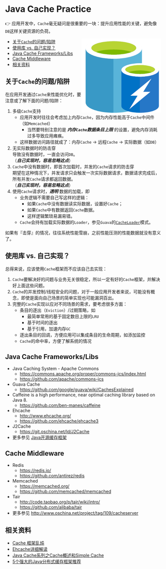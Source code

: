 # Java Cache Practice

:point_right: 应用开发中，`Cache`毫无疑问是很重要的一块：提升应用性能的关键，避免像`DB`这样关键资源的负荷。

<img src="cache.png" width="256" align="right" >

<!-- START doctoc generated TOC please keep comment here to allow auto update -->
<!-- DON'T EDIT THIS SECTION, INSTEAD RE-RUN doctoc TO UPDATE -->


- [关于`Cache`的问题/陷阱](#%E5%85%B3%E4%BA%8Ecache%E7%9A%84%E9%97%AE%E9%A2%98%E9%99%B7%E9%98%B1)
- [使用库 vs. 自己实现？](#%E4%BD%BF%E7%94%A8%E5%BA%93-vs-%E8%87%AA%E5%B7%B1%E5%AE%9E%E7%8E%B0)
- [Java Cache Frameworks/Libs](#java-cache-frameworkslibs)
- [Cache Middleware](#cache-middleware)
- [相关资料](#%E7%9B%B8%E5%85%B3%E8%B5%84%E6%96%99)

<!-- END doctoc generated TOC please keep comment here to allow auto update -->

## 关于`Cache`的问题/陷阱

在应用开发通过`Cache`来性能优化时，要注意或了解下面的问题/陷阱：

1. 多级`Cache`支持
    - 应用开发时往往会考虑加上内存`Cache`，因为内存性能高于`Cache`中间件（如`Memcached`）
        - 当然要特别注意的是 **_内存`Cache`数据条目上限_** 的设置，避免内存消耗过多导致应用瘫痪。
    - 这样数据访问路径就成了：内存`Cache` -> 远程`Cache` -> 实际数据（如`DB`）
1. 无实际数据时的防击穿  
    导致没有数据时，一直会访问`DB`。  
    （**_自己实现时，容易忽略这点_**）
1. `Cache`中没有数据时，即首次加载时，并发的`Cache`请求的防击穿  
    期望在这种情况下，并发请求只会触发一次实际数据请求，数据请求完成后，所有并发`Cache`请求都返回数据。  
    （**_自己实现时，容易忽略这点_**）
1. 使用`Cache`请求时，**_透明_** 数据的加载，即
    - 业务逻辑不需要自己写这样的逻辑：
        - 如果`Cache`中没有数据读实际数据，设置好`Cache`；
        - 如果`Cache`中有数据返回`Cache`数据。
        - 这样逻辑繁琐易漏易错。
    - `Cache`会持有加载实际数据的`Loader`，参见`Guava`的[`CacheLoader`](https://github.com/google/guava/wiki/CachesExplained)模式。

如果有『击穿』的情况，往往系统性能雪崩，之前性能压测的性能数据就没有意义了。

## 使用库 vs. 自己实现？

总得来说，应该使用`Cache`框架而不应该自己去实现：

1. `Cache`要解决好的问题与业务无关很稳定，所以一定有好的`Cache`框架，并解决好上面这些问题。
1. `Cache`的并发控制/线程安全的问题，对于一般应用开发者来说，可能没有概念，即使是面向自己场景的简单实现也可能漏洞百出。
1. 完整的`Cache`实现以应对不同场景的需求，要考虑很多方面：
    - 条目的逐出（`Eviction`）/过期策略，如
        - 最简单常用的基于固定数目上限的`LRU`
        - 基于时间的逐出
        - 基于引用，加速内存`GC`
    - 逐出条目的回调，方便应用可以集成条目的生命周期，如添加监控
    - `Cache`的命中率，方便了解系统的情况

## Java Cache Frameworks/Libs

- Java Caching System - Apache Commons
    - https://commons.apache.org/proper/commons-jcs/index.html
    - https://github.com/apache/commons-jcs
- Guava Cache
    - https://github.com/google/guava/wiki/CachesExplained
- Caffeine is a high performance, near optimal caching library based on Java 8.
    - https://github.com/ben-manes/caffeine
- Ehcache
    - http://www.ehcache.org/
    - https://github.com/ehcache/ehcache3
- J2Cache
    - https://git.oschina.net/ld/J2Cache
- 更多参见 [Java开源缓存框架](http://www.open-open.com/13.htm)

## Cache Middleware

- Redis
    - https://redis.io/
    - https://github.com/antirez/redis
- Memcached
    - https://memcached.org/
    - https://github.com/memcached/memcached
- Tair
    - http://code.taobao.org/p/tair/wiki/intro/
    - https://github.com/alibaba/tair
- 更多参见 http://www.oschina.net/project/tag/109/cacheserver

## 相关资料

- [Cache 框架乱炖](https://juejin.im/entry/5741d07c49830c00614a0319)
- [Ehcache详细解读](http://raychase.iteye.com/blog/1545906)
- [Java Cache系列之Cache概述和Simple Cache](https://yq.aliyun.com/articles/46897)
- [5个强大的Java分布式缓存框架推荐](http://www.codeceo.com/article/5-java-distribute-cache.html)
